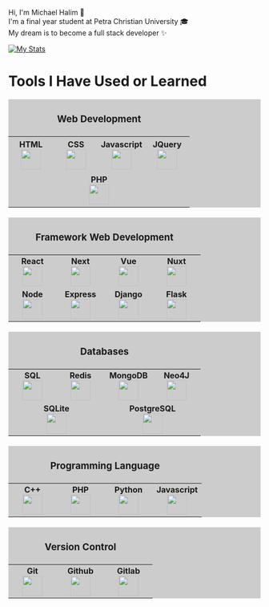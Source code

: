 Hi, I'm Michael Halim 👋<br />
I'm a final year student at Petra Christian University 🎓<br />
My dream is to become a full stack developer ✨<br />

[![My Stats](https://github-readme-stats.vercel.app/api?username=michael-halim&show_icons=true&theme=tokyonight&count_private=true)](https://github.com/anuraghazra/github-readme-stats)


# Tools I Have Used or Learned
<table style="background:#ccc" width="600px">
    <thead>
        <tr>
            <td align="center" colspan="5">
                <h3>Web Development</h3>
            </td>
        </tr>
    </thead>
    <tbody>
        <tr valign="top">
            <td width="80px" align="center" style="padding: 5px;">
                <span><strong>HTML</strong></span><br>
                <img height="40px" src="https://cdn.jsdelivr.net/gh/devicons/devicon/icons/html5/html5-original.svg">
            </td>
            <td width="80px" align="center" style="padding: 5px;">
                <span><strong>CSS</strong></span><br>
                <img height="40px" src="https://cdn.jsdelivr.net/gh/devicons/devicon/icons/css3/css3-original.svg">
            </td>
            <td width="80px" align="center" style="padding: 5px;">
                <span><strong>Javascript</strong></span><br>
                <img height="40px"
                    src="https://cdn.jsdelivr.net/gh/devicons/devicon/icons/javascript/javascript-original.svg" />
            </td>
            <td width="80px" align="center" style="padding: 5px;">
                <span><strong>JQuery</strong></span><br>
                <img height="40px"
                    src="https://cdn.jsdelivr.net/gh/devicons/devicon/icons/jquery/jquery-plain-wordmark.svg" />
            </td>
        </tr>
        <tr valign="top">
            <td width="80px" align="center" colspan="4" style="padding: 5px;">
                <span><strong>PHP</strong></span><br>
                <img height="40px" src="https://cdn.jsdelivr.net/gh/devicons/devicon/icons/php/php-plain.svg" />
            </td>
        </tr>
    </tbody>
</table>

<div style="margin-top: 20px;"></div>
<table style="background:#ccc" width="600px">
    <thead>
        <tr>
            <td align="center" colspan="5">
                <h3>Framework Web Development</h3>
            </td>
        </tr>
    </thead>
    <tbody>
        <tr valign="top">
            <td width="80px" align="center">
                <span><strong>React</strong></span><br>
                <img height="40px" src="https://cdn.jsdelivr.net/gh/devicons/devicon/icons/react/react-original.svg">
            </td>
            <td width="80px" align="center">
                <span><strong>Next</strong></span><br>
                <img height="40px" src="https://cdn.jsdelivr.net/gh/devicons/devicon/icons/nextjs/nextjs-original.svg">
            </td>
            <td width="80px" align="center">
                <span><strong>Vue</strong></span><br>
                <img height="40px" src="https://cdn.jsdelivr.net/gh/devicons/devicon/icons/vuejs/vuejs-original.svg" />
            </td>
            <td width="80px" align="center">
                <span><strong>Nuxt</strong></span><br>
                <img height="40px"
                    src="https://cdn.jsdelivr.net/gh/devicons/devicon/icons/nuxtjs/nuxtjs-original.svg" />
            </td>
        </tr>
        <tr valign="top" style="border-spacing:0 15px;">
            <td width="80px" align="center">
                <span><strong>Node</strong></span><br>
                <img height="40px"
                    src="https://cdn.jsdelivr.net/gh/devicons/devicon/icons/nodejs/nodejs-plain-wordmark.svg">
            </td>
            <td width="80px" align="center">
                <span><strong>Express</strong></span><br>
                <img height="40px"
                    src="https://cdn.jsdelivr.net/gh/devicons/devicon/icons/express/express-original-wordmark.svg">
            </td>
            <td width="80px" align="center">
                <span><strong>Django</strong></span><br>
                <img height="40px" src="https://cdn.jsdelivr.net/gh/devicons/devicon/icons/django/django-plain.svg">
            </td>
            <td width="80px" align="center">
                <span><strong>Flask</strong></span><br>
                <img height="40px" src="https://cdn.jsdelivr.net/gh/devicons/devicon/icons/flask/flask-original.svg">
            </td>
        </tr>
    </tbody>
</table>
<div style="margin-top: 20px;"></div>

<table style="background:#ccc" width="600px">
    <thead>
        <tr>
            <td align="center" colspan="5">
                <h3>Databases</h3>
            </td>
        </tr>
    </thead>
    <tbody>
        <tr valign="top">
            <td width="80px" align="center">
                <span><strong>SQL</strong></span><br>
                <img height="40px"
                    src="https://cdn.jsdelivr.net/gh/devicons/devicon/icons/mysql/mysql-original-wordmark.svg">
            </td>
            <td width="80px" align="center">
                <span><strong>Redis</strong></span><br>
                <img height="40px" src="https://cdn.jsdelivr.net/gh/devicons/devicon/icons/redis/redis-original.svg">
            </td>
            <td width="80px" align="center">
                <span><strong>MongoDB</strong></span><br>
                <img height="40px"
                    src="https://cdn.jsdelivr.net/gh/devicons/devicon/icons/mongodb/mongodb-original.svg" />
            </td>
            <td width="80px" align="center">
                <span><strong>Neo4J</strong></span><br>
                <img height="40px"
                    src="https://cdn.jsdelivr.net/gh/devicons/devicon/icons/neo4j/neo4j-original-wordmark.svg" />
            </td>
        </tr>
        <tr valign="top">
            <td width="80px" align="center" colspan="2">
                <span><strong>SQLite</strong></span><br>
                <img height="40px"
                    src="https://cdn.jsdelivr.net/gh/devicons/devicon/icons/sqlite/sqlite-original-wordmark.svg">
            </td>
            <td width="80px" align="center" colspan="2">
                <span><strong>PostgreSQL</strong></span><br>
                <img height="40px"
                    src="https://cdn.jsdelivr.net/gh/devicons/devicon/icons/postgresql/postgresql-original-wordmark.svg">
            </td>
        </tr>
    </tbody>
</table>
<div style="margin-top: 20px;"></div>

<table style="background:#ccc" width="600px">
    <thead>
        <tr>
            <td align="center" colspan="5">
                <h3>Programming Language</h3>
            </td>
        </tr>
    </thead>
    <tbody>
        <tr valign="top">
            <td width="80px" align="center">
                <span><strong>C++</strong></span><br>
                <img height="40px"
                    src="https://cdn.jsdelivr.net/gh/devicons/devicon/icons/cplusplus/cplusplus-original.svg">
            </td>
            <td width="80px" align="center">
                <span><strong>PHP</strong></span><br>
                <img height="40px" src="https://cdn.jsdelivr.net/gh/devicons/devicon/icons/php/php-plain.svg">
            </td>
            <td width="80px" align="center">
                <span><strong>Python</strong></span><br>
                <img height="40px"
                    src="https://cdn.jsdelivr.net/gh/devicons/devicon/icons/python/python-original.svg" />
            </td>
            <td width="80px" align="center">
                <span><strong>Javascript</strong></span><br>
                <img height="40px"
                    src="https://cdn.jsdelivr.net/gh/devicons/devicon/icons/javascript/javascript-original.svg" />
            </td>
        </tr>
    </tbody>
</table>
<div style="margin-top: 20px;"></div>

<table style="background:#ccc" width="600px">
    <thead>
        <tr>
            <td align="center" colspan="5">
                <h3>Version Control</h3>
            </td>
        </tr>
    </thead>
    <tbody>
        <tr valign="top">
            <td width="80px" align="center">
                <span><strong>Git</strong></span><br>
                <img height="40px" src="https://cdn.jsdelivr.net/gh/devicons/devicon/icons/git/git-original.svg">
            </td>
            <td width="80px" align="center">
                <span><strong>Github</strong></span><br>
                <img height="40px" src="https://cdn.jsdelivr.net/gh/devicons/devicon/icons/github/github-original.svg">
            </td>
            <td width="80px" align="center">
                <span><strong>Gitlab</strong></span><br>
                <img height="40px"
                    src="https://cdn.jsdelivr.net/gh/devicons/devicon/icons/github/github-original-wordmark.svg" />
            </td>
        </tr>
    </tbody>
</table>
